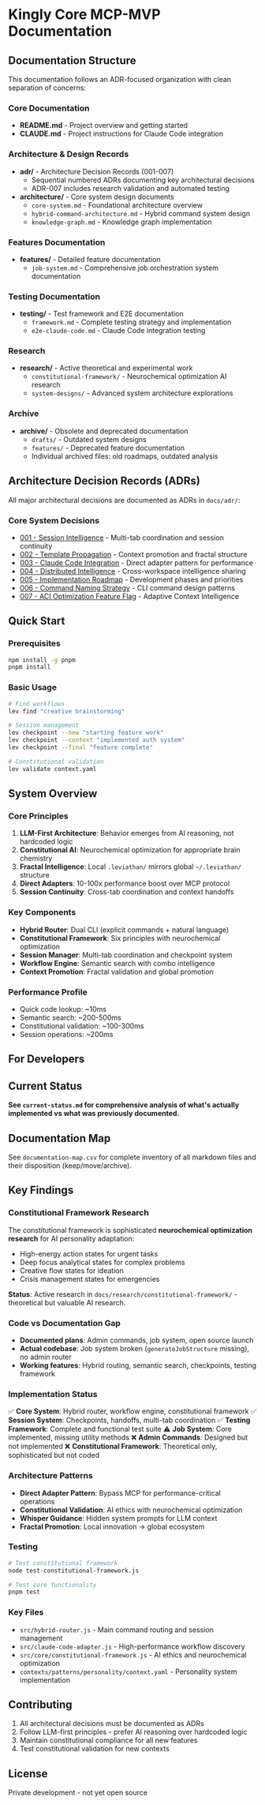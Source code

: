 # Kingly Core MCP-MVP Documentation

## Documentation Structure

This documentation follows an ADR-focused organization with clean separation of concerns:

### Core Documentation
- **README.md** - Project overview and getting started
- **CLAUDE.md** - Project instructions for Claude Code integration

### Architecture & Design Records
- **adr/** - Architecture Decision Records (001-007)
  - Sequential numbered ADRs documenting key architectural decisions
  - ADR-007 includes research validation and automated testing
- **architecture/** - Core system design documents
  - `core-system.md` - Foundational architecture overview
  - `hybrid-command-architecture.md` - Hybrid command system design
  - `knowledge-graph.md` - Knowledge graph implementation

### Features Documentation
- **features/** - Detailed feature documentation
  - `job-system.md` - Comprehensive job orchestration system documentation

### Testing Documentation
- **testing/** - Test framework and E2E documentation
  - `framework.md` - Complete testing strategy and implementation
  - `e2e-claude-code.md` - Claude Code integration testing

### Research
- **research/** - Active theoretical and experimental work
  - `constitutional-framework/` - Neurochemical optimization AI research
  - `system-designs/` - Advanced system architecture explorations

### Archive
- **archive/** - Obsolete and deprecated documentation
  - `drafts/` - Outdated system designs
  - `features/` - Deprecated feature documentation
  - Individual archived files: old roadmaps, outdated analysis

## Architecture Decision Records (ADRs)

All major architectural decisions are documented as ADRs in `docs/adr/`:

### Core System Decisions
- [001 - Session Intelligence](adr/001-session-intelligence.md) - Multi-tab coordination and session continuity
- [002 - Template Propagation](adr/002-template-propagation.md) - Context promotion and fractal structure
- [003 - Claude Code Integration](adr/003-claude-code-integration.md) - Direct adapter pattern for performance
- [004 - Distributed Intelligence](adr/004-distributed-intelligence.md) - Cross-workspace intelligence sharing
- [005 - Implementation Roadmap](adr/005-implementation-roadmap.md) - Development phases and priorities
- [006 - Command Naming Strategy](adr/006-command-naming-strategy.md) - CLI command design patterns
- [007 - ACI Optimization Feature Flag](adr/007-aci-optimization-feature-flag.md) - Adaptive Context Intelligence

## Quick Start

### Prerequisites
```bash
npm install -g pnpm
pnpm install
```

### Basic Usage
```bash
# Find workflows
lev find "creative brainstorming"

# Session management
lev checkpoint --new "starting feature work"
lev checkpoint --context "implemented auth system"
lev checkpoint --final "feature complete"

# Constitutional validation
lev validate context.yaml
```

## System Overview

### Core Principles
1. **LLM-First Architecture**: Behavior emerges from AI reasoning, not hardcoded logic
2. **Constitutional AI**: Neurochemical optimization for appropriate brain chemistry
3. **Fractal Intelligence**: Local `.leviathan/` mirrors global `~/.leviathan/` structure
4. **Direct Adapters**: 10-100x performance boost over MCP protocol
5. **Session Continuity**: Cross-tab coordination and context handoffs

### Key Components
- **Hybrid Router**: Dual CLI (explicit commands + natural language)
- **Constitutional Framework**: Six principles with neurochemical optimization
- **Session Manager**: Multi-tab coordination and checkpoint system
- **Workflow Engine**: Semantic search with combo intelligence
- **Context Promotion**: Fractal validation and global promotion

### Performance Profile
- Quick code lookup: ~10ms
- Semantic search: ~200-500ms
- Constitutional validation: ~100-300ms
- Session operations: ~200ms

## For Developers

## Current Status

**See `current-status.md` for comprehensive analysis of what's actually implemented vs what was previously documented.**

## Documentation Map

See `documentation-map.csv` for complete inventory of all markdown files and their disposition (keep/move/archive).

## Key Findings

### Constitutional Framework Research
The constitutional framework is sophisticated **neurochemical optimization research** for AI personality adaptation:
- High-energy action states for urgent tasks
- Deep focus analytical states for complex problems  
- Creative flow states for ideation
- Crisis management states for emergencies

**Status**: Active research in `docs/research/constitutional-framework/` - theoretical but valuable AI research.

### Code vs Documentation Gap
- **Documented plans**: Admin commands, job system, open source launch
- **Actual codebase**: Job system broken (`generateJobStructure` missing), no admin router
- **Working features**: Hybrid routing, semantic search, checkpoints, testing framework

### Implementation Status
✅ **Core System**: Hybrid router, workflow engine, constitutional framework
✅ **Session System**: Checkpoints, handoffs, multi-tab coordination
✅ **Testing Framework**: Complete and functional test suite
⚠️ **Job System**: Core implemented, missing utility methods
❌ **Admin Commands**: Designed but not implemented
❌ **Constitutional Framework**: Theoretical only, sophisticated but not coded

### Architecture Patterns
- **Direct Adapter Pattern**: Bypass MCP for performance-critical operations
- **Constitutional Validation**: AI ethics with neurochemical optimization
- **Whisper Guidance**: Hidden system prompts for LLM context
- **Fractal Promotion**: Local innovation → global ecosystem

### Testing
```bash
# Test constitutional framework
node test-constitutional-framework.js

# Test core functionality
pnpm test
```

### Key Files
- `src/hybrid-router.js` - Main command routing and session management
- `src/claude-code-adapter.js` - High-performance workflow discovery
- `src/core/constitutional-framework.js` - AI ethics and neurochemical optimization
- `contexts/patterns/personality/context.yaml` - Personality system implementation

## Contributing

1. All architectural decisions must be documented as ADRs
2. Follow LLM-first principles - prefer AI reasoning over hardcoded logic
3. Maintain constitutional compliance for all new features
4. Test constitutional validation for new contexts

## License

Private development - not yet open source